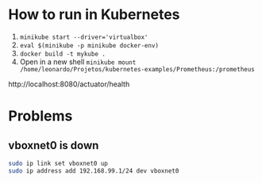 # How to run in Kubernetes

1. `minikube start --driver='virtualbox'`
1. `eval $(minikube -p minikube docker-env)`
1. `docker build -t mykube .`
1. Open in a new shell `minikube mount /home/leonardo/Projetos/kubernetes-examples/Prometheus:/prometheus`


http://localhost:8080/actuator/health

# Problems
## vboxnet0 is down
``` bash
sudo ip link set vboxnet0 up
sudo ip address add 192.168.99.1/24 dev vboxnet0
```
